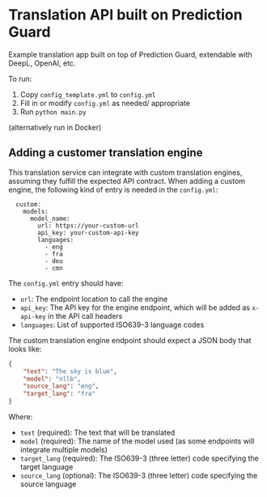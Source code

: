 # Translation API built on Prediction Guard

Example translation app built on top of Prediction Guard, extendable with DeepL, OpenAI, etc.

To run:
1. Copy `config_template.yml` to `config.yml`
2. Fill in or modify `config.yml` as needed/ appropriate
3. Run `python main.py`

(alternatively run in Docker)

## Adding a customer translation engine

This translation service can integrate with custom translation engines, assuming they fulfill the expected API contract. When adding a custom engine, the following kind of entry is needed in the `config.yml`:

```
  custom:
    models:
      model_name:
        url: https://your-custom-url
        api_key: your-custom-api-key
        languages:
          - eng
          - fra
          - deu
          - cmn
```

The `config.yml` entry should have:
- `url`: The endpoint location to call the engine
- `api_key`: The API key for the engine endpoint, which will be added as `x-api-key` in the API call headers
- `languages`: List of supported ISO639-3 language codes

The custom translation engine endpoint should expect a JSON body that looks like:

```json
{
    "text": "The sky is blue",
    "model": "nllb",
    "source_lang": "eng",
    "target_lang": "fra"
}
```

Where:
- `text` (required): The text that will be translated
- `model` (required): The name of the model used (as some endpoints will integrate multiple models)
- `target_lang` (required): The ISO639-3 (three letter) code specifying the target language
- `source_lang` (optional): The ISO639-3 (three letter) code specifying the source language
